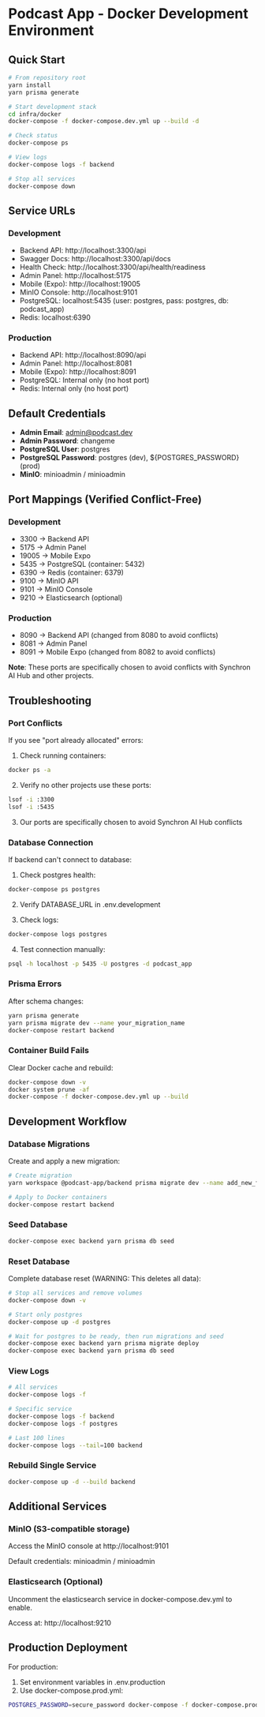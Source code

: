 # Podcast App - Docker Development Environment

## Quick Start
```bash
# From repository root
yarn install
yarn prisma generate

# Start development stack
cd infra/docker
docker-compose -f docker-compose.dev.yml up --build -d

# Check status
docker-compose ps

# View logs
docker-compose logs -f backend

# Stop all services
docker-compose down
```

## Service URLs

### Development
- Backend API: http://localhost:3300/api
- Swagger Docs: http://localhost:3300/api/docs
- Health Check: http://localhost:3300/api/health/readiness
- Admin Panel: http://localhost:5175
- Mobile (Expo): http://localhost:19005
- MinIO Console: http://localhost:9101
- PostgreSQL: localhost:5435 (user: postgres, pass: postgres, db: podcast_app)
- Redis: localhost:6390

### Production
- Backend API: http://localhost:8090/api
- Admin Panel: http://localhost:8081
- Mobile (Expo): http://localhost:8091
- PostgreSQL: Internal only (no host port)
- Redis: Internal only (no host port)

## Default Credentials

- **Admin Email**: admin@podcast.dev
- **Admin Password**: changeme
- **PostgreSQL User**: postgres
- **PostgreSQL Password**: postgres (dev), ${POSTGRES_PASSWORD} (prod)
- **MinIO**: minioadmin / minioadmin

## Port Mappings (Verified Conflict-Free)

### Development
- 3300 → Backend API
- 5175 → Admin Panel
- 19005 → Mobile Expo
- 5435 → PostgreSQL (container: 5432)
- 6390 → Redis (container: 6379)
- 9100 → MinIO API
- 9101 → MinIO Console
- 9210 → Elasticsearch (optional)

### Production
- 8090 → Backend API (changed from 8080 to avoid conflicts)
- 8081 → Admin Panel
- 8091 → Mobile Expo (changed from 8082 to avoid conflicts)

**Note**: These ports are specifically chosen to avoid conflicts with Synchron AI Hub and other projects.

## Troubleshooting

### Port Conflicts

If you see "port already allocated" errors:

1. Check running containers:
```bash
docker ps -a
```

2. Verify no other projects use these ports:
```bash
lsof -i :3300
lsof -i :5435
```

3. Our ports are specifically chosen to avoid Synchron AI Hub conflicts

### Database Connection

If backend can't connect to database:

1. Check postgres health:
```bash
docker-compose ps postgres
```

2. Verify DATABASE_URL in .env.development

3. Check logs:
```bash
docker-compose logs postgres
```

4. Test connection manually:
```bash
psql -h localhost -p 5435 -U postgres -d podcast_app
```

### Prisma Errors

After schema changes:
```bash
yarn prisma generate
yarn prisma migrate dev --name your_migration_name
docker-compose restart backend
```

### Container Build Fails

Clear Docker cache and rebuild:
```bash
docker-compose down -v
docker system prune -af
docker-compose -f docker-compose.dev.yml up --build
```

## Development Workflow

### Database Migrations

Create and apply a new migration:
```bash
# Create migration
yarn workspace @podcast-app/backend prisma migrate dev --name add_new_feature

# Apply to Docker containers
docker-compose restart backend
```

### Seed Database
```bash
docker-compose exec backend yarn prisma db seed
```

### Reset Database

Complete database reset (WARNING: This deletes all data):
```bash
# Stop all services and remove volumes
docker-compose down -v

# Start only postgres
docker-compose up -d postgres

# Wait for postgres to be ready, then run migrations and seed
docker-compose exec backend yarn prisma migrate deploy
docker-compose exec backend yarn prisma db seed
```

### View Logs
```bash
# All services
docker-compose logs -f

# Specific service
docker-compose logs -f backend
docker-compose logs -f postgres

# Last 100 lines
docker-compose logs --tail=100 backend
```

### Rebuild Single Service
```bash
docker-compose up -d --build backend
```

## Additional Services

### MinIO (S3-compatible storage)

Access the MinIO console at http://localhost:9101

Default credentials: minioadmin / minioadmin

### Elasticsearch (Optional)

Uncomment the elasticsearch service in docker-compose.dev.yml to enable.

Access at: http://localhost:9210

## Production Deployment

For production:

1. Set environment variables in .env.production
2. Use docker-compose.prod.yml:
```bash
POSTGRES_PASSWORD=secure_password docker-compose -f docker-compose.prod.yml up -d
```

